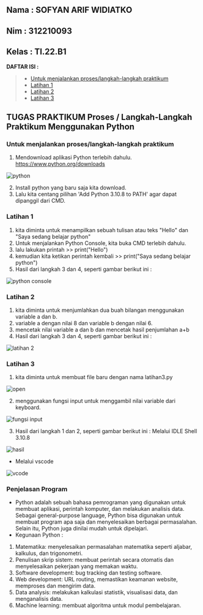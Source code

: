 Nama    : SOFYAN ARIF WIDIATKO
--------------------------------------------------------------
Nim     : 312210093
--------------------------------------------------------------
Kelas   : TI.22.B1
--------------------------------------------------------------

**DAFTAR ISI :**
> - [Untuk menjalankan proses/langkah-langkah praktikum](#Untuk-menjalankan-proses/langkah-langkah-praktikum)
> - [Latihan 1](#latihan-1)
> - [Latihan 2](#latihan-2)
> - [Latihan 3](#latihan-3)

<h2> TUGAS PRAKTIKUM Proses / Langkah-Langkah Praktikum Menggunakan Python </h2>


### Untuk menjalankan proses/langkah-langkah praktikum

1.  Mendownload aplikasi Python terlebih dahulu. https://www.python.org/downloads

![python](https://user-images.githubusercontent.com/79274212/196760522-d7e2d382-193a-43c4-b19e-f5560a7845bd.PNG)
<img scr="https://user-images.githubusercontent.com/79274212/196760522-d7e2d382-193a-43c4-b19e-f5560a7845bd.PNG">

2.  Install python yang baru saja kita download.
3.  Lalu kita centang pilihan 'Add Python 3.10.8 to PATH' agar dapat dipanggil dari CMD.

### Latihan 1
1.  kita diminta untuk menampilkan sebuah tulisan atau teks "Hello" dan "Saya sedang belajar python"
2.  Untuk menjalankan Python Console, kita buka CMD terlebih dahulu.
3.  lalu lakukan printah >> print("Hello")
4.  kemudian kita ketikan perintah kembali >> print("Saya sedang belajar python")
5.  Hasil dari langkah 3 dan 4, seperti gambar berikut ini :

![python console](https://user-images.githubusercontent.com/79274212/196760520-48f96b58-f932-40ed-8392-737556a4bcc6.PNG)

### Latihan 2
1.  kita diminta untuk menjumlahkan dua buah bilangan menggunakan variable a dan b.
2.  variable a dengan nilai 8 dan variable b dengan nilai 6.
3.  mencetak nilai variable a dan b dan mencetak hasil penjumlahan a+b
4.  Hasil dari langkah 3 dan 4, seperti gambar berikut ini :

![latihan 2](https://user-images.githubusercontent.com/79274212/196760513-6ce1ce4d-f39a-4287-be3c-40ef137d14b0.PNG)


### Latihan 3
1.  kita diminta untuk membuat file baru dengan nama latihan3.py

![open](https://user-images.githubusercontent.com/79274212/196762650-a6af943e-1211-4737-abe3-e2a3dff1382d.PNG)

2.  menggunakan fungsi input untuk menggambil nilai variable dari keyboard.

![fungsi input](https://user-images.githubusercontent.com/79274212/196760502-60f31d9e-8417-4e49-9648-06f39f1e38eb.PNG)

3.  Hasil dari langkah 1 dan 2, seperti gambar berikut ini :
    Melalui IDLE Shell 3.10.8

![hasil](https://user-images.githubusercontent.com/79274212/196763454-a1d855cf-bb14-4773-9700-5ed4cde8f676.PNG)

*   Melalui vscode

![vcode](https://user-images.githubusercontent.com/79274212/196762664-37ac9a94-73f6-4599-bea9-281c13b24772.PNG)


### Penjelasan Program

*   Python adalah sebuah bahasa pemrograman yang digunakan untuk membuat aplikasi, perintah komputer, dan melakukan analisis data. Sebagai general-purpose language, Python bisa digunakan untuk membuat program apa saja dan menyelesaikan berbagai permasalahan. Selain itu, Python juga dinilai mudah untuk dipelajari.
*   Kegunaan Python :
1.  Matematika: menyelesaikan permasalahan matematika seperti aljabar, kalkulus, dan trigonometri.
2.  Penulisan skrip sistem: membuat perintah secara otomatis dan menyelesaikan pekerjaan yang memakan waktu.
3.  Software development: bug tracking dan testing software.
4.  Web development: URL routing, memastikan keamanan website, memproses dan mengirim data.
5.  Data analysis: melakukan kalkulasi statistik, visualisasi data, dan menganalisis data.
6.  Machine learning: membuat algoritma untuk modul pembelajaran.






